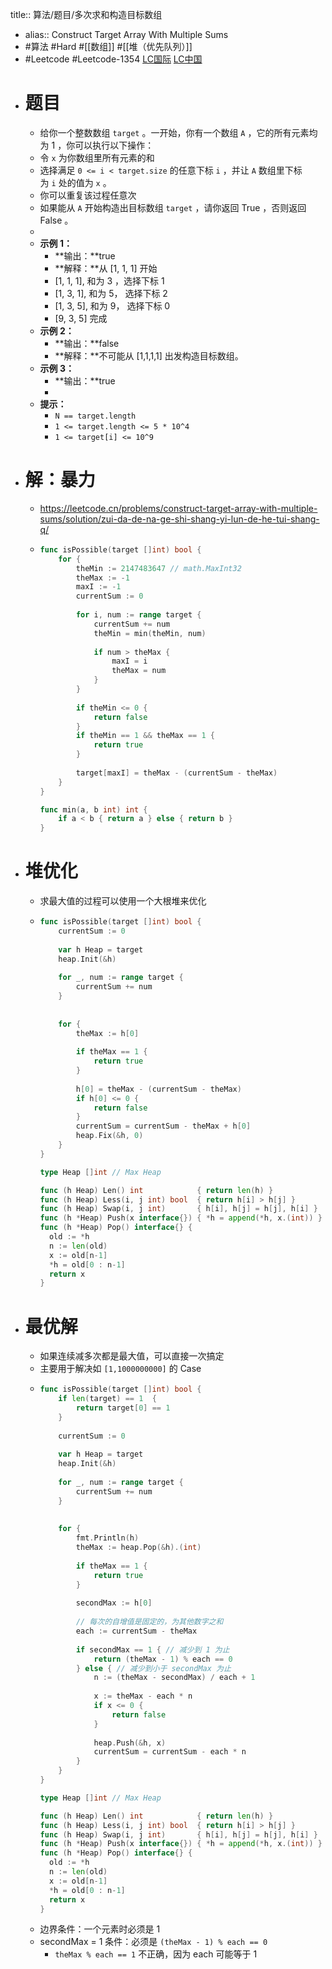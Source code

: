 title:: 算法/题目/多次求和构造目标数组
- alias:: Construct Target Array With Multiple Sums
- #算法 #Hard #[[数组]] #[[堆（优先队列）]]
- #Leetcode #Leetcode-1354 [LC国际](https://leetcode.com/problems/construct-target-array-with-multiple-sums/) [LC中国](https://leetcode-cn.com/problems/construct-target-array-with-multiple-sums/)
- # 题目
	- 给你一个整数数组 `target` 。一开始，你有一个数组 `A` ，它的所有元素均为 1 ，你可以执行以下操作：
	- 令 `x` 为你数组里所有元素的和
	- 选择满足 `0 <= i < target.size` 的任意下标 `i` ，并让 `A` 数组里下标为 `i` 处的值为 `x` 。
	- 你可以重复该过程任意次
	- 如果能从 `A` 开始构造出目标数组 `target` ，请你返回 True ，否则返回 False 。
	-
	- **示例 1：**
		- **输出：**true
		- **解释：**从 [1, 1, 1] 开始
		- [1, 1, 1], 和为 3 ，选择下标 1
		- [1, 3, 1], 和为 5， 选择下标 2
		- [1, 3, 5], 和为 9， 选择下标 0
		- [9, 3, 5] 完成
	- **示例 2：**
		- **输出：**false
		- **解释：**不可能从 [1,1,1,1] 出发构造目标数组。
	- **示例 3：**
		- **输出：**true
		-
	- **提示：**
		- `N == target.length`
		- `1 <= target.length <= 5 * 10^4`
		- `1 <= target[i] <= 10^9`
- # 解：暴力
	- https://leetcode.cn/problems/construct-target-array-with-multiple-sums/solution/zui-da-de-na-ge-shi-shang-yi-lun-de-he-tui-shang-q/
	- ```go
	  func isPossible(target []int) bool {
	      for {
	          theMin := 2147483647 // math.MaxInt32
	          theMax := -1
	          maxI := -1
	          currentSum := 0
	          
	          for i, num := range target {
	              currentSum += num
	              theMin = min(theMin, num)
	              
	              if num > theMax {
	                  maxI = i
	                  theMax = num
	              }
	          }
	          
	          if theMin <= 0 {
	              return false
	          }
	          if theMin == 1 && theMax == 1 {
	              return true
	          }
	          
	          target[maxI] = theMax - (currentSum - theMax)
	      }
	  }
	  
	  func min(a, b int) int {
	      if a < b { return a } else { return b }
	  }
	  ```
- # 堆优化
	- 求最大值的过程可以使用一个大根堆来优化
	- ```go
	  func isPossible(target []int) bool {
	      currentSum := 0
	      
	      var h Heap = target
	      heap.Init(&h)
	      
	      for _, num := range target {
	          currentSum += num
	      }
	      
	      
	      for {
	          theMax := h[0]
	          
	          if theMax == 1 {
	              return true
	          }
	          
	          h[0] = theMax - (currentSum - theMax)
	          if h[0] <= 0 {
	              return false
	          }
	          currentSum = currentSum - theMax + h[0]
	          heap.Fix(&h, 0)
	      }
	  }
	  
	  type Heap []int // Max Heap
	  
	  func (h Heap) Len() int            { return len(h) }
	  func (h Heap) Less(i, j int) bool  { return h[i] > h[j] }
	  func (h Heap) Swap(i, j int)       { h[i], h[j] = h[j], h[i] }
	  func (h *Heap) Push(x interface{}) { *h = append(*h, x.(int)) }
	  func (h *Heap) Pop() interface{} {
	  	old := *h
	  	n := len(old)
	  	x := old[n-1]
	  	*h = old[0 : n-1]
	  	return x
	  }
	  ```
- # 最优解
	- 如果连续减多次都是最大值，可以直接一次搞定
	- 主要用于解决如 `[1,1000000000]` 的 Case
	- ```go
	  func isPossible(target []int) bool {
	      if len(target) == 1  {
	          return target[0] == 1
	      }
	      
	      currentSum := 0
	      
	      var h Heap = target
	      heap.Init(&h)
	      
	      for _, num := range target {
	          currentSum += num
	      }
	      
	      
	      for {
	          fmt.Println(h)
	          theMax := heap.Pop(&h).(int)
	          
	          if theMax == 1 {
	              return true
	          }
	          
	          secondMax := h[0]
	          
	          // 每次的自增值是固定的，为其他数字之和
	          each := currentSum - theMax
	          
	          if secondMax == 1 { // 减少到 1 为止
	              return (theMax - 1) % each == 0
	          } else { // 减少到小于 secondMax 为止
	              n := (theMax - secondMax) / each + 1
	              
	              x := theMax - each * n
	              if x <= 0 {
	                  return false
	              }
	              
	              heap.Push(&h, x)
	              currentSum = currentSum - each * n
	          }
	      }
	  }
	  
	  type Heap []int // Max Heap
	  
	  func (h Heap) Len() int            { return len(h) }
	  func (h Heap) Less(i, j int) bool  { return h[i] > h[j] }
	  func (h Heap) Swap(i, j int)       { h[i], h[j] = h[j], h[i] }
	  func (h *Heap) Push(x interface{}) { *h = append(*h, x.(int)) }
	  func (h *Heap) Pop() interface{} {
	  	old := *h
	  	n := len(old)
	  	x := old[n-1]
	  	*h = old[0 : n-1]
	  	return x
	  }
	  ```
	- 边界条件：一个元素时必须是 1
	- secondMax = 1 条件：必须是 `(theMax - 1) % each == 0`
		- `theMax % each == 1` 不正确，因为 each 可能等于 1